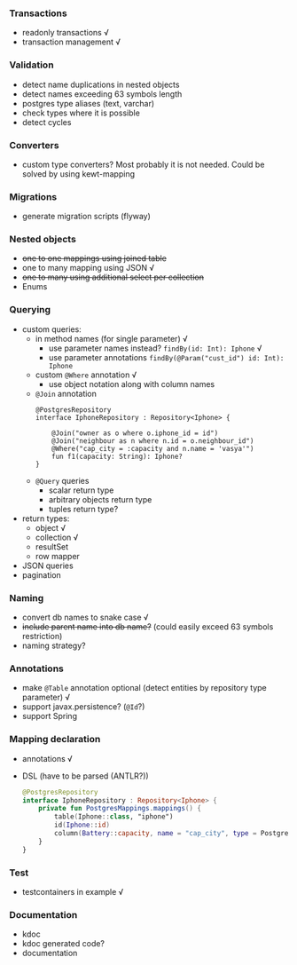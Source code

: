 ### Transactions
* readonly transactions √
* transaction management √

### Validation
* detect name duplications in nested objects
* detect names exceeding 63 symbols length 
* postgres type aliases (text, varchar)
* check types where it is possible
* detect cycles

### Converters
* custom type converters? Most probably it is not needed. Could be solved by using kewt-mapping

### Migrations
* generate migration scripts (flyway)

### Nested objects
* ~~one to one mappings using joined table~~
* one to many mapping using JSON √
* ~~one to many using additional select per collection~~
* Enums

### Querying
* custom queries:
    * in method names (for single parameter) √
        * use parameter names instead? `findBy(id: Int): Iphone`    √
        * use parameter annotations `findBy(@Param("cust_id") id: Int): Iphone`
    * custom `@Where` annotation √
      * use object notation along with column names
    * `@Join` annotation
      ```koltin
      @PostgresRepository
      interface IphoneRepository : Repository<Iphone> {
        
          @Join("owner as o where o.iphone_id = id")
          @Join("neighbour as n where n.id = o.neighbour_id")
          @Where("cap_city = :capacity and n.name = 'vasya'")
          fun f1(capacity: String): Iphone?
      }
      ```
    * `@Query` queries
        * scalar return type
        * arbitrary objects return type
        * tuples return type?
* return types:
    * object √
    * collection √
    * resultSet
    * row mapper
* JSON queries
* pagination

### Naming
* convert db names to snake case √
* ~~include parent name into db name?~~ (could easily exceed 63 symbols restriction)
* naming strategy?

### Annotations
* make `@Table` annotation optional (detect entities by repository type parameter) √
* support javax.persistence? (`@Id`?)
* support Spring

### Mapping declaration
* annotations √
* DSL (have to be parsed (ANTLR?))
    
    ```kotlin
    @PostgresRepository
    interface IphoneRepository : Repository<Iphone> {
        private fun PostgresMappings.mappings() {
            table(Iphone::class, "iphone")
            id(Iphone::id)
            column(Battery::capacity, name = "cap_city", type = PostgresType.TEXT)
        }
    }
    ```                   
  
### Test
* testcontainers in example √

### Documentation
* kdoc 
* kdoc generated code?
* documentation

